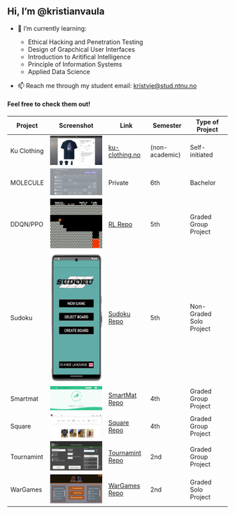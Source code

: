 ## Hi, I’m @kristianvaula
- 🌱 I’m currently learning: 
  - Ethical Hacking and Penetration Testing
  - Design of Grapchical User Interfaces
  - Introduction to Aritifical Intelligence
  - Principle of Information Systems
  - Applied Data Science
    

- 📫 Reach me through my student email: kristvje@stud.ntnu.no

#### Feel free to check them out! 

| Project     | Screenshot                                      | Link                                    | Semester | Type of Project |
|-------------|-------------------------------------------------|----------------------------------------------------|-----|-----------|
| Ku Clothing | <img src="https://github.com/kristianvaula/kristianvaula/blob/main/ku-clothing-screenshot.png" width="300"/>  | [ku-clothing.no](https://ku-clothing.no/) | (non-academic) | Self-initiated |
| MOLECULE    | <img src="https://github.com/kristianvaula/kristianvaula/blob/main/molecule_v1.png" width="300" style="opacity: 50%;"/>  | Private | 6th | Bachelor |
| DDQN/PPO    | <img src="https://github.com/kristianvaula/ReinforcementLearning/blob/main/ppo_super_mario_2.gif" width="300"/>  | [RL Repo](https://github.com/kristianvaula/ReinforcementLearning) | 5th | Graded Group Project |
| Sudoku      | <img src="https://github.com/kristianvaula/Sudoku/blob/main/screenshots/home.png" height="300"/>  | [Sudoku Repo](https://github.com/kristianvaula/Sudoku)  | 5th | Non-Graded Solo Project |
| Smartmat    | <img src="https://github.com/kristianvaula/SmartMat/blob/Main/screenshots/home.png" width="300"/>  | [SmartMat Repo](https://github.com/kristianvaula/SmartMat)  | 4th | Graded Group Project |
| Square      | <img src="https://github.com/kristianvaula/Square/blob/main/home.png" width="300"/>  | [Square Repo](https://github.com/kristianvaula/Square)  | 4th | Graded Group Project | 
| Tournamint  | <img src="https://github.com/kristianvaula/Tournamint/blob/main/Create.png" width="300"/>  | [Tournamint Repo](https://github.com/kristianvaula/Tournamint)  | 2nd | Graded Group Project |
| WarGames    | <img src="https://github.com/kristianvaula/WarGames/blob/master/home.png" width="300"/>  | [WarGames Repo](https://github.com/kristianvaula/WarGames)  | 2nd | Graded Solo Project |


